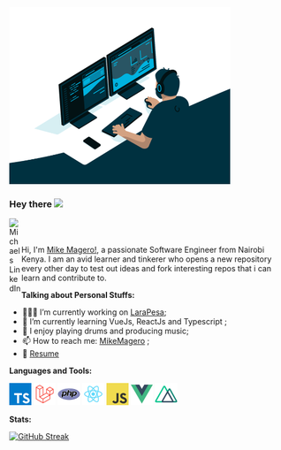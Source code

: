 
<img alt="GIF" src="https://github.com/abel-masila/abel-masila/blob/master/code.gif?raw=true" width="400" height="320" />

### Hey there <img src="https://media.giphy.com/media/hvRJCLFzcasrR4ia7z/giphy.gif" width="25px">


<a href="https://www.linkedin.com/in/michael-magero">
  <img align="left" alt="Michaels LinkedIn" width="22px" src="https://raw.githubusercontent.com/peterthehan/peterthehan/master/assets/linkedin.svg"/>
</a>
<br />
<br />

Hi, I'm [Mike Magero!](https://www.mikemagero.co.ke/), a passionate Software Engineer from Nairobi Kenya. I am an avid learner and tinkerer who opens a new repository every other day to test out ideas and fork interesting repos that i can learn and contribute to.


**Talking about Personal Stuffs:**

- 👨🏽‍💻 I’m currently working on <a href="https://github.com/michaelmagero/larapesa">LaraPesa</a>;
- 🌱 I’m currently learning VueJs, ReactJs and Typescript ;
- 🥁 I enjoy playing drums and producing music; 
- 📫 How to reach me: [MikeMagero](mailto:michaelmagero2@gmail.com) ;
- 📝 [Resume](https://drive.google.com/file/d/14yqxtXiJaIu9iUStEYMxVdwmkWY2JXiq/view)


**Languages and Tools:**

<code><img height="40" width="40" src="https://raw.githubusercontent.com/github/explore/80688e429a7d4ef2fca1e82350fe8e3517d3494d/topics/typescript/typescript.png"></code>
<code><img height="40" width="40"  src="https://raw.githubusercontent.com/github/explore/80688e429a7d4ef2fca1e82350fe8e3517d3494d/topics/laravel/laravel.png"></code>
<code><img height="40" width="40" src="https://raw.githubusercontent.com/github/explore/80688e429a7d4ef2fca1e82350fe8e3517d3494d/topics/php/php.png"></code>
<code><img height="40" width="40" src="https://raw.githubusercontent.com/github/explore/5c058a388828bb5fde0bcafd4bc867b5bb3f26f3/topics/react/react.png"></code>
<code><img height="40" width="40" src="https://raw.githubusercontent.com/github/explore/5c058a388828bb5fde0bcafd4bc867b5bb3f26f3/topics/javascript/javascript.png"></code>
<code><img height="40" width="40" src="https://raw.githubusercontent.com/github/explore/5c058a388828bb5fde0bcafd4bc867b5bb3f26f3/topics/vue/vue.png"></code>
<code><img height="40" width="40"  src="https://raw.githubusercontent.com/devicons/devicon/master/icons/nuxtjs/nuxtjs-original.svg"></code>


**Stats:**


[![GitHub Streak](http://github-readme-streak-stats.herokuapp.com?user=michaelmagero&theme=dark&background=000000)](https://git.io/streak-stats)

<!-- [![Top Langs](https://github-readme-stats.vercel.app/api/top-langs/?username=michaelmagero&layout=compact&theme=vision-friendly-dark)](https://github.com/anuraghazra/github-readme-stats)
 -->
